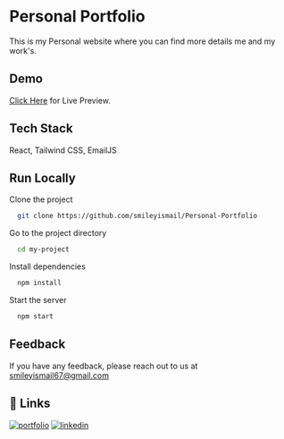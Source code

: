 # Personal Portfolio

This is my Personal website where you can find more details me and my work's.

## Demo

<a href="https://smiley-ismail.netlify.app/" target="_blank">Click Here</a> for Live Preview.

## Tech Stack

React, Tailwind CSS, EmailJS

## Run Locally

Clone the project

```bash
  git clone https://github.com/smileyismail/Personal-Portfolio
```

Go to the project directory

```bash
  cd my-project
```

Install dependencies

```bash
  npm install
```

Start the server

```bash
  npm start
```

## Feedback

If you have any feedback, please reach out to us at smileyismail67@gmail.com

## 🔗 Links

[![portfolio](https://img.shields.io/badge/my_portfolio-000?style=for-the-badge&logo=ko-fi&logoColor=white)](https://smiley-ismail.netlify.app/)
[![linkedin](https://img.shields.io/badge/linkedin-0A66C2?style=for-the-badge&logo=linkedin&logoColor=white)](https://www.linkedin.com/in/smileyismail/)
